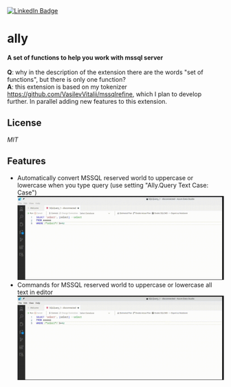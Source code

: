 <div id="badges">
  <a href="https://www.linkedin.com/in/vasilev-vitalii/">
    <img src="https://img.shields.io/badge/LinkedIn-blue?style=for-the-badge&logo=linkedin&logoColor=white" alt="LinkedIn Badge"/>
  </a>
</div>

# ally
**A set of functions to help you work with mssql server**
<br />
<br />
**Q**: why in the description of the extension there are the words "set of functions", but there is only one function?<br />
**A**: this extension is based on my tokenizer https://github.com/VasilevVitalii/mssqlrefine, which I plan to develop further. In parallel adding new features to this extension.
## License
*MIT*
## Features
* Automatically convert MSSQL reserved world to uppercase or lowercase when you type query (use setting "Ally.Query Text Case: Case")<br />
![Feature](https://github.com/VasilevVitalii/adsAlly/blob/main/images/video1.gif)
* Commands for MSSQL reserved world to uppercase or lowercase all text in editor<br />
![Feature](https://github.com/VasilevVitalii/adsAlly/blob/main/images/video2.gif)